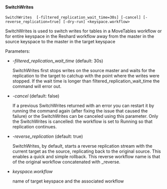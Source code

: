 
#### SwitchWrites

```
SwitchWrites  [-filtered_replication_wait_time=30s] [-cancel] [-reverse_replication=true] [-dry-run] <keyspace.workflow>
```

SwitchWrites is used to switch writes for tables in a MoveTables workflow or for entire keyspace in the
Reshard workflow away from the master in the source keyspace to the master in the target keyspace


Parameters:
 * *-filtered_replication_wait_time* (default: 30s)

     SwitchWrites first stops writes on the source master and waits for the replication to the target to
     catchup with the point where the writes were stopped. If the wait time is longer than filtered_replication_wait_time
     the command will error out.
 * *-cancel* (default: false)

     If a previous SwitchWrites returned with an error you can restart it by running the command again (after fixing
     the issue that caused the failure) or the SwitchWrites can be canceled using this parameter. Only the SwitchWrites
     is cancelled: the workflow is set to Running so that replication continues.
 * *-reverse_replication* (default: true)

     SwitchWrites, by default, starts a reverse replication stream with the current target as the source, replicating
     back to the original source. This enables a quick and simple rollback. This reverse workflow name is that
     of the original workflow concatenated with \_reverse.

 * *keyspace.workflow*

    name of target keyspace and the associated workflow
